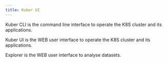 ```yaml
---
title: Kuber UI
---
```


Kuber CLI is the command line interface to operate the K8S cluster and its applications.

Kuber UI is the WEB user interface to operate the K8S cluster and its applications.

Explorer is the WEB user interface to analyse datasets.
